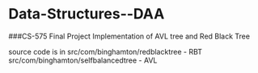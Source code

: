 # Data-Structures--DAA
###CS-575 Final Project
Implementation of AVL tree and Red Black Tree

source code is in src/com/binghamton/redblacktree - RBT
                  src/com/binghamton/selfbalancedtree - AVL
